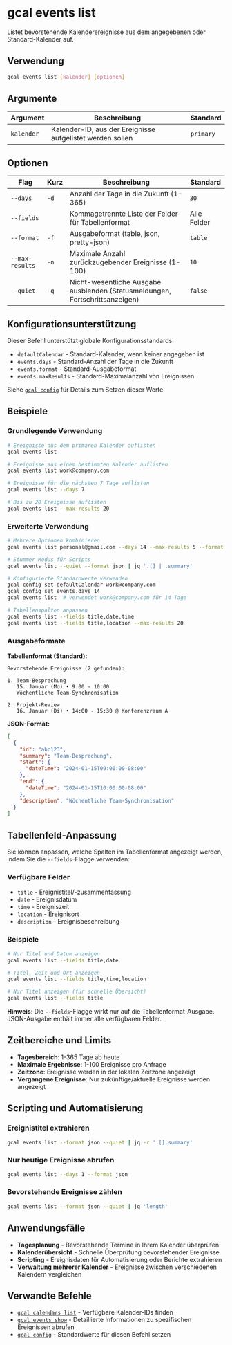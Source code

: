 # gcal events list

Listet bevorstehende Kalenderereignisse aus dem angegebenen oder Standard-Kalender auf.

## Verwendung

```bash
gcal events list [kalender] [optionen]
```

## Argumente

| Argument | Beschreibung | Standard |
|----------|--------------|----------|
| `kalender` | Kalender-ID, aus der Ereignisse aufgelistet werden sollen | `primary` |

## Optionen

| Flag | Kurz | Beschreibung | Standard |
|------|------|--------------|----------|
| `--days` | `-d` | Anzahl der Tage in die Zukunft (1-365) | `30` |
| `--fields` | | Kommagetrennte Liste der Felder für Tabellenformat | Alle Felder |
| `--format` | `-f` | Ausgabeformat (table, json, pretty-json) | `table` |
| `--max-results` | `-n` | Maximale Anzahl zurückzugebender Ereignisse (1-100) | `10` |
| `--quiet` | `-q` | Nicht-wesentliche Ausgabe ausblenden (Statusmeldungen, Fortschrittsanzeigen) | `false` |

## Konfigurationsunterstützung

Dieser Befehl unterstützt globale Konfigurationsstandards:

- `defaultCalendar` - Standard-Kalender, wenn keiner angegeben ist
- `events.days` - Standard-Anzahl der Tage in die Zukunft
- `events.format` - Standard-Ausgabeformat
- `events.maxResults` - Standard-Maximalanzahl von Ereignissen

Siehe [`gcal config`](config.md) für Details zum Setzen dieser Werte.

## Beispiele

### Grundlegende Verwendung

```bash
# Ereignisse aus dem primären Kalender auflisten
gcal events list

# Ereignisse aus einem bestimmten Kalender auflisten
gcal events list work@company.com

# Ereignisse für die nächsten 7 Tage auflisten
gcal events list --days 7

# Bis zu 20 Ereignisse auflisten
gcal events list --max-results 20
```

### Erweiterte Verwendung

```bash
# Mehrere Optionen kombinieren
gcal events list personal@gmail.com --days 14 --max-results 5 --format json

# Stummer Modus für Scripts
gcal events list --quiet --format json | jq '.[] | .summary'

# Konfigurierte Standardwerte verwenden
gcal config set defaultCalendar work@company.com
gcal config set events.days 14
gcal events list  # Verwendet work@company.com für 14 Tage

# Tabellenspalten anpassen
gcal events list --fields title,date,time
gcal events list --fields title,location --max-results 20
```

### Ausgabeformate

**Tabellenformat (Standard):**
```
Bevorstehende Ereignisse (2 gefunden):

1. Team-Besprechung
   15. Januar (Mo) • 9:00 - 10:00
   Wöchentliche Team-Synchronisation

2. Projekt-Review
   16. Januar (Di) • 14:00 - 15:30 @ Konferenzraum A
```

**JSON-Format:**
```json
[
  {
    "id": "abc123",
    "summary": "Team-Besprechung",
    "start": {
      "dateTime": "2024-01-15T09:00:00-08:00"
    },
    "end": {
      "dateTime": "2024-01-15T10:00:00-08:00"
    },
    "description": "Wöchentliche Team-Synchronisation"
  }
]
```

## Tabellenfeld-Anpassung

Sie können anpassen, welche Spalten im Tabellenformat angezeigt werden, indem Sie die `--fields`-Flagge verwenden:

### Verfügbare Felder
- `title` - Ereignistitel/-zusammenfassung
- `date` - Ereignisdatum
- `time` - Ereigniszeit
- `location` - Ereignisort
- `description` - Ereignisbeschreibung

### Beispiele
```bash
# Nur Titel und Datum anzeigen
gcal events list --fields title,date

# Titel, Zeit und Ort anzeigen
gcal events list --fields title,time,location

# Nur Titel anzeigen (für schnelle Übersicht)
gcal events list --fields title
```

**Hinweis**: Die `--fields`-Flagge wirkt nur auf die Tabellenformat-Ausgabe. JSON-Ausgabe enthält immer alle verfügbaren Felder.

## Zeitbereiche und Limits

- **Tagesbereich**: 1-365 Tage ab heute
- **Maximale Ergebnisse**: 1-100 Ereignisse pro Anfrage
- **Zeitzone**: Ereignisse werden in der lokalen Zeitzone angezeigt
- **Vergangene Ereignisse**: Nur zukünftige/aktuelle Ereignisse werden angezeigt

## Scripting und Automatisierung

### Ereignistitel extrahieren
```bash
gcal events list --format json --quiet | jq -r '.[].summary'
```

### Nur heutige Ereignisse abrufen
```bash
gcal events list --days 1 --format json
```

### Bevorstehende Ereignisse zählen
```bash
gcal events list --format json --quiet | jq 'length'
```

## Anwendungsfälle

- **Tagesplanung** - Bevorstehende Termine in Ihrem Kalender überprüfen
- **Kalenderübersicht** - Schnelle Überprüfung bevorstehender Ereignisse
- **Scripting** - Ereignisdaten für Automatisierung oder Berichte extrahieren
- **Verwaltung mehrerer Kalender** - Ereignisse zwischen verschiedenen Kalendern vergleichen

## Verwandte Befehle

- [`gcal calendars list`](calendars-list.md) - Verfügbare Kalender-IDs finden
- [`gcal events show`](events-show.md) - Detaillierte Informationen zu spezifischen Ereignissen abrufen
- [`gcal config`](config.md) - Standardwerte für diesen Befehl setzen